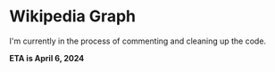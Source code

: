 # Wikipedia Graph
I'm currently in the process of commenting and cleaning up the code.

**ETA is April 6, 2024**
